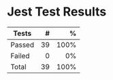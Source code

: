 # Jest Test Results

| Tests  |   # |    % |
| ------ | --: | ---: |
| Passed | 39 | 100% |
| Failed | 0 | 0% |
| Total  | 39 | 100% |